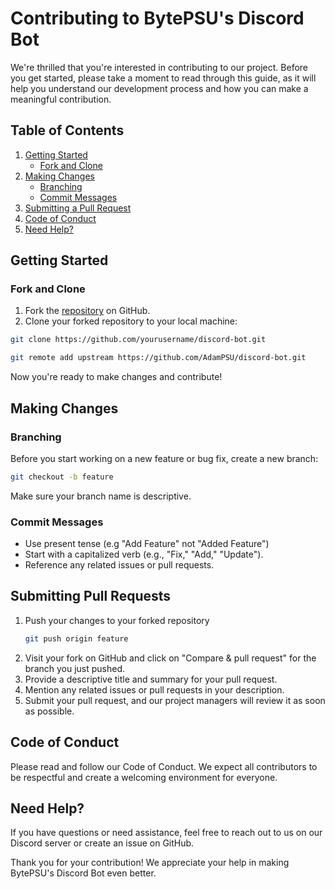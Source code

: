 # Contributing to BytePSU's Discord Bot 

We're thrilled that you're interested in contributing to our project. Before you get started, please take a moment to read through this guide, as it will help you understand our development process and how you can make a meaningful contribution.

## Table of Contents

1. [Getting Started](#getting-started)
    - [Fork and Clone](#fork-and-clone)
2. [Making Changes](#making-changes)
    - [Branching](#branching)
    - [Commit Messages](#commit-messages)
3. [Submitting a Pull Request](#submitting-a-pull-request)
4. [Code of Conduct](#code-of-conduct)
5. [Need Help?](#need-help)

## Getting Started


### Fork and Clone

1. Fork the [repository](https://github.com/yourusername/your-discord-bot) on GitHub.
2. Clone your forked repository to your local machine:

```bash
git clone https://github.com/yourusername/discord-bot.git
```
```bash 
git remote add upstream https://github.com/AdamPSU/discord-bot.git
```

Now you're ready to make changes and contribute!

## Making Changes 

### Branching 

Before you start working on a new feature or bug fix, create a new branch: 
```bash
git checkout -b feature
```
Make sure your branch name is descriptive. 

### Commit Messages

- Use present tense (e.g "Add Feature" not "Added Feature")
- Start with a capitalized verb (e.g., "Fix," "Add," "Update").
- Reference any related issues or pull requests.

## Submitting Pull Requests 
1. Push your changes to your forked repository
   ```bash
   git push origin feature
   ```
2. Visit your fork on GitHub and click on "Compare & pull request" for the branch you just pushed.
3. Provide a descriptive title and summary for your pull request.
4. Mention any related issues or pull requests in your description.
5. Submit your pull request, and our project managers will review it as soon as possible.

## Code of Conduct 
Please read and follow our Code of Conduct. We expect all contributors to be respectful and create a welcoming environment for everyone.

## Need Help? 
If you have questions or need assistance, feel free to reach out to us on our Discord server or create an issue on GitHub.

Thank you for your contribution! We appreciate your help in making BytePSU's Discord Bot even better.
